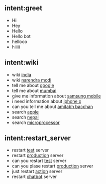 ## intent:greet
- Hi
- Hey
- Hello
- Hello bot
- hellooo
- hiiiii


## intent:wiki
- wiki [india](word)
- wiki [narendra modi](word)
- tell me about [google](word)
- tell me about [mumbai](word)
- give me information about [samsung mobile](word)
- i need information about [iphone x](word)
- can you tell me about [amitabh bacchan](word)
- search [apple](word)
- search [nepal](word)
- search [microprocessor](word)


## intent:restart_server
- restart [test](server_name) server
- restart [production](server_name) server
- can you restart [test](server_name) server
- can you plase restart [production](server_name) server
- just restart [action](server_name) server
- restart [chatbot](server_naem) server


